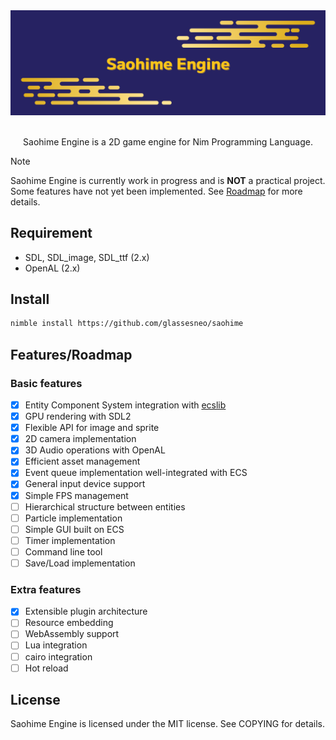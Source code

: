 <div align='center'>

<img src='./assets/header.png' alt='header'>

</div>

<br />

<div align='center'>

Saohime Engine is a 2D game engine for Nim Programming Language.

</div>

> [!NOTE]
> Saohime Engine is currently work in progress and is **NOT** a practical project. Some features have not yet been implemented. See [Roadmap](#Features/Roadmap) for more details.

## Requirement
- SDL, SDL_image, SDL_ttf (2.x)
- OpenAL (2.x)

## Install
```sh
nimble install https://github.com/glassesneo/saohime
```

## Features/Roadmap
### Basic features
- [x] Entity Component System integration with [ecslib](https://github.com/glassesneo/ecslib)
- [x] GPU rendering with SDL2
- [x] Flexible API for image and sprite
- [x] 2D camera implementation
- [x] 3D Audio operations with OpenAL
- [x] Efficient asset management
- [x] Event queue implementation well-integrated with ECS
- [x] General input device support
- [x] Simple FPS management
- [ ] Hierarchical structure between entities
- [ ] Particle implementation
- [ ] Simple GUI built on ECS
- [ ] Timer implementation
- [ ] Command line tool
- [ ] Save/Load implementation

### Extra features
- [x] Extensible plugin architecture
- [ ] Resource embedding
- [ ] WebAssembly support
- [ ] Lua integration
- [ ] cairo integration
- [ ] Hot reload

## License
Saohime Engine is licensed under the MIT license. See COPYING for details.

